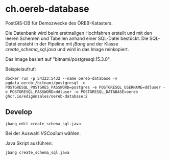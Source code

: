 # ch.oereb-database

PostGIS-DB für Demozwecke des ÖREB-Katasters.

Die Datenbank wird beim erstmaligen Hochfahren erstellt und mit den leeren Schemen und Tabellen anhand einer SQL-Datei bestückt. Die SQL-Datei ensteht in der Pipeline mit _jBang_ und der Klasse _create_schema_sql.java_ und wird in das Image reinkopiert.

Das Image basiert auf "bitnami/postgresql:15.3.0".

Beispielaufruf:
```
docker run -p 54323:5432 --name oereb-database -v pgdata_oereb:/bitnami/postgresql -e POSTGRESQL_POSTGRES_PASSWORD=postgres -e POSTGRESQL_USERNAME=ddluser -e POSTGRESQL_PASSWORD=ddluser -e POSTGRESQL_DATABASE=oereb ghcr.io/edigonzales/oereb-database:2
```



## Develop

```
jbang edit create_schema_sql.java
```

Bei der Auswahl _VSCodium_ wählen.

Java Skript ausführen:

```
jbang create_schema_sql.java
```